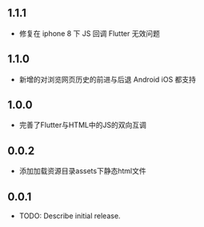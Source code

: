 ## 1.1.1

* 修复在 iphone 8 下  JS 回调 Flutter 无效问题

## 1.1.0 

* 新增的对浏览网页历史的前进与后退  Android iOS 都支持

## 1.0.0 

* 完善了Flutter与HTML中的JS的双向互调

## 0.0.2

* 添加加载资源目录assets下静态html文件

## 0.0.1

* TODO: Describe initial release.
